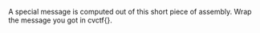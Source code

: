 A special message is computed out of this short piece of assembly. Wrap the message you got in cvctf{}.
